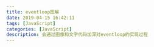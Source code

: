 ```yaml
---
title: eventloop图解
date: 2019-04-15 16:42:11
tags: [JavaScript]
categories: [JavaScript]
description: 会通过图像和文字代码加深对eventloop的实现过程
---
```

